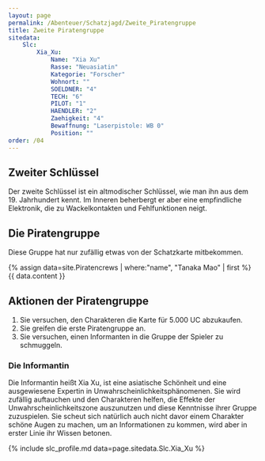 ```yaml
---
layout: page
permalink: /Abenteuer/Schatzjagd/Zweite_Piratengruppe
title: Zweite Piratengruppe
sitedata:
    Slc:
        Xia_Xu:
            Name: "Xia Xu"
            Rasse: "Neuasiatin"
            Kategorie: "Forscher"
            Wohnort: ""
            SOELDNER: "4"
            TECH: "6"
            PILOT: "1"
            HAENDLER: "2"
            Zaehigkeit: "4"
            Bewaffnung: "Laserpistole: WB 0"
            Position: ""
order: /04
---
```


## Zweiter Schlüssel

Der zweite Schlüssel ist ein altmodischer Schlüssel, wie man ihn aus dem 19. Jahrhundert kennt. Im Inneren beherbergt er aber eine empfindliche Elektronik, die zu Wackelkontakten und Fehlfunktionen neigt.

## Die Piratengruppe

Diese Gruppe hat nur zufällig etwas von der Schatzkarte mitbekommen.

{% assign data=site.Piratencrews | where:"name", "Tanaka Mao" | first %}
{{ data.content }}

## Aktionen der Piratengruppe

1. Sie versuchen, den Charakteren die Karte für 5.000 UC abzukaufen.
2. Sie greifen die erste Piratengruppe an.
3. Sie versuchen, einen Informanten in die Gruppe der Spieler zu schmuggeln.

### Die Informantin

Die Informantin heißt Xia Xu, ist eine asiatische Schönheit und eine ausgewiesene Expertin in Unwahrscheinlichkeitsphänomenen. Sie wird zufällig auftauchen und den Charakteren helfen, die Effekte der Unwahrscheinlichkeitszone auszunutzen und diese Kenntnisse ihrer Gruppe zuzuspielen. Sie scheut sich natürlich auch nicht davor einem Charakter schöne Augen zu machen, um an Informationen zu kommen, wird aber in erster Linie ihr Wissen betonen.

{% include slc_profile.md data=page.sitedata.Slc.Xia_Xu %}
